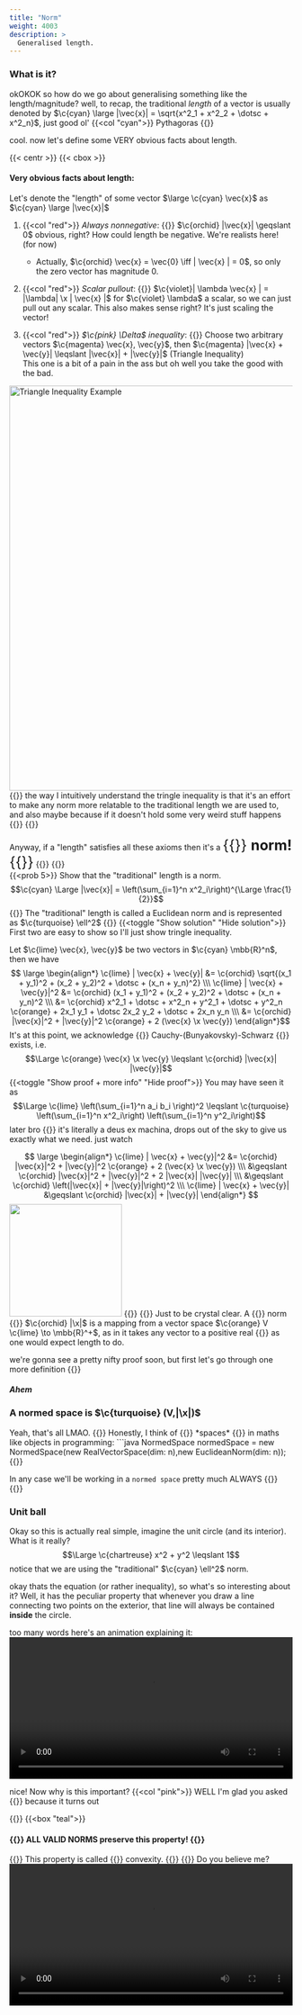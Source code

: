 ```yaml
---
title: "Norm"
weight: 4003
description: >
  Generalised length. 
---
```

<style>
    .inline-header {
        font-size: 1.8em;
        display: inline;
    }
</style>

### What is it?
okOKOK so how do we go about generalising something like the length/magnitude? well, to recap, the traditional *length* of a vector is usually denoted by $\c{cyan} \large |\vec{x}| = \sqrt{x^2_1 + x^2_2 + \dotsc + x^2_n}$, just good ol' {{<col "cyan">}} Pythagoras {{</col>}}  

cool. now let's define some VERY obvious facts about length.

{{< centr >}}
{{< cbox >}}
<h4> Very obvious facts about length: </h4>


Let's denote the "length" of some vector $\large \c{cyan} \vec{x}$ as $\c{cyan} \large |\vec{x}|$  

1. {{<col "red">}} *Always nonnegative*: {{</col>}} $\c{orchid} |\vec{x}| \geqslant 0$
obvious, right? How could length be negative. We're realists here! (for now)
    * Actually, $\c{orchid} \vec{x} = \vec{0} \iff | \vec{x} | = 0$, so only the zero vector has magnitude 0.
2. {{<col "red">}} *Scalar pullout*: {{</col>}} $\c{violet}| \lambda \vec{x} | = |\lambda| \x | \vec{x} |$ for $\c{violet} \lambda$ a scalar, so we can just pull out any scalar. This also makes sense right? It's just scaling the vector!

3. {{<col "red">}} *$\c{pink} \Delta$ inequality*: {{</col>}} Choose two arbitrary vectors $\c{magenta} \vec{x}, \vec{y}$, then $\c{magenta} |\vec{x} + \vec{y}| \leqslant |\vec{x}| + |\vec{y}|$ (Triangle Inequality)   
This one is a bit of a pain in the ass but oh well you take the good with the bad.
<img src="/anim/nmt/ch1/trineq.png" alt="Triangle Inequality Example" width="1280" height="720"> 
{{<tip>}}
the way I intuitively understand the tringle inequality is that it's an effort to make any norm more relatable to the traditional length we are used to, and also maybe because if it doesn't hold some very weird stuff happens {{<kekwait>}}
{{</tip>}}

Anyway, if a "length" satisfies all these axioms then it's a <span class="inline-header">{{<arcol>}} **norm!** {{</arcol>}}</span>
{{</cbox>}}
{{</centr>}}
<br>
{{<prob 5>}}
Show that the "traditional" length is a norm.
$$\c{cyan} \Large |\vec{x}| = \left(\sum_{i=1}^n x^2_i\right)^{\Large \frac{1}{2}}$$
{{<tip>}}
The "traditional" length is called a Euclidean norm and is represented as $\c{turquoise} \ell^2$
{{</tip>}}
{{<toggle "Show solution" "Hide solution">}}
First two are easy to show so I'll just show tringle inequality. 

Let $\c{lime} \vec{x}, \vec{y}$ be two vectors in $\c{cyan} \mbb{R}^n$, then we have
$$
\large \begin{align*}
 \c{lime} | \vec{x} + \vec{y}| &= \c{orchid} \sqrt{(x_1 + y_1)^2 + (x_2 + y_2)^2 + \dotsc + (x_n + y_n)^2} \\\
 \c{lime} | \vec{x} + \vec{y}|^2 &= \c{orchid} (x_1 + y_1)^2 + (x_2 + y_2)^2 + \dotsc + (x_n + y_n)^2 \\\
  &= \c{orchid} x^2_1 + \dotsc + x^2_n + y^2_1 + \dotsc + y^2_n \c{orange} + 2x_1 y_1 + \dotsc 2x_2 y_2 + \dotsc + 2x_n y_n \\\
  &= \c{orchid} |\vec{x}|^2 + |\vec{y}|^2 \c{orange} + 2 (\vec{x} \x \vec{y})
\end{align*}$$
It's at this point, we acknowledge {{<rcol>}} Cauchy-(Bunyakovsky)-Schwarz {{</rcol>}} exists, i.e.
$$\Large \c{orange} \vec{x} \x \vec{y}  \leqslant \c{orchid} |\vec{x}| |\vec{y}|$$
{{<toggle "Show proof + more info" "Hide proof">}}
You may have seen it as
$$\Large \c{lime} \left(\sum_{i=1}^n a_i b_i \right)^2 \leqslant \c{turquoise} \left(\sum_{i=1}^n x^2_i\right) \left(\sum_{i=1}^n y^2_i\right)$$
later bro
{{</toggle>}}
it's literally a deus ex machina, drops out of the sky to give us exactly what we need. just watch

$$
\large \begin{align*}
\c{lime} | \vec{x} + \vec{y}|^2 &= \c{orchid} |\vec{x}|^2 + |\vec{y}|^2 \c{orange} + 2 (\vec{x} \x \vec{y}) \\\
&\geqslant \c{orchid} |\vec{x}|^2 + |\vec{y}|^2 + 2 |\vec{x}| |\vec{y}| \\\
&\geqslant \c{orchid} \left(|\vec{x}| + |\vec{y}|\right)^2 \\\
\c{lime} | \vec{x} + \vec{y}| &\geqslant  \c{orchid} |\vec{x}| + |\vec{y}|
\end{align*}
$$
<img style="width: 200px" src="https://media.tenor.com/9XyRPn8GZr8AAAAC/quod-erat-demonstrandum-unbelievable.gif">
{{</toggle>}}
{{</prob>}}
Just to be crystal clear. A {{<arcol>}} norm {{</arcol>}} $\c{orchid} |\x|$ is a mapping from a vector space $\c{orange} V \c{lime} \to \mbb{R}^+$, as in it takes any vector to a positive real {{<kekw>}} as one would expect length to do.   

we're gonna see a pretty nifty proof soon, but first let's go through one more definition {{<kekwait>}} *<h4> Ahem  </h4>* 

<div id="normnormedspace"> <h3> A normed space is $\c{turquoise} (V,|\x|)$ </h3> </div>
Yeah, that's all LMAO.
{{<tip>}}
Honestly, I think of {{<col "violet">}} *spaces* {{</col>}} in maths like objects in programming:
```java
NormedSpace normedSpace = new NormedSpace(new RealVectorSpace(dim: n),new EuclideanNorm(dim: n));
{{</tip>}}

In any case we'll be working in a `normed space` pretty much ALWAYS {{<kekw>}}
{{<divide>}}
### Unit ball
Okay so this is actually real simple, imagine the unit circle (and its interior). What is it really?
$$\Large \c{chartreuse} x^2 + y^2 \leqslant 1$$
notice that we are using the "traditional" $\c{cyan} \ell^2$ norm.  

okay thats the equation (or rather inequality), so what's so interesting about it? Well, it has the peculiar property that whenever you draw a line connecting two points on the exterior, that line will always be contained **inside** the circle.   

too many words here's an animation explaining it:
<video width=100% controls> <source src="/anim/nmt/ch1/l2convex.mp4" type="video/mp4">

nice! Now why is this important? {{<col "pink">}} WELL I'm glad you asked {{</col>}} because it turns out

{{<centr>}}
{{<box "teal">}}
<h4> {{<rcol>}}  ALL VALID NORMS preserve this property! {{</rcol>}} </h4> 
{{<tip>}}
This property is called {{<arcol>}} convexity. {{</arcol>}}
{{</tip>}}
Do you believe me?   
<video width=100% controls> <source src="/anim/nmt/ch1/Lp.mp4" type="video/mp4">
{{</box>}}
{{</centr>}}

well tbh it doesn't matter if you don't believe me because we're gonna prove it.
$$\Large \c{violet} \mathfrak{B} = \\{\vec{x} \in V \Biggm\vert |\vec{x}| \leqslant 1\\}$$
i.e. the set of all vectors $\c{orchid} \vec{x}$ that have "length" (i should just start using the word norm) $\c{magenta} \leqslant 1$   

What does it mean to represent a line between two vectors? Well, the idea of {{<rcol>}} linear interpolation {{</rcol>}} comes to mind.  

Say we have two vectors $\c{lime} \vec{x},\vec{y} \in \c{violet} \mathfrak{B}$, then the line segment between $\c{lime} \vec{x}$ and $\c{lime} \vec{y}$ can be represented as 
$$\Large \c{yellow} t\vec{x} + (1-t)\vec{y}$$ for $\c{yellow} t \in [0,1]$  

See for yourself! (few very minor design errors in both videos, fix l8er!)
<video width=100% controls> <source src="/anim/nmt/ch1/LpLI.mp4" type="video/mp4">   

With that out of the way, we proceed to do the thing and show that it works. 
What is it that we want to do? 
{{<prob 5>}}
Show that
$$\Large \c{yellow} t\vec{x} + (1-t)\vec{y} \in \c{orchid} \mathfrak{B}$$
for $\c{lime} \vec{x}, \vec{y} \in \c{orchid} \mathfrak{B}$ and $\c{yellow} t \in [0,1]$
{{<tip>}}
Remember that the ONLY criteria to be in $\c{orchid} \mathfrak{B}$ is for the {{<arcol>}} norm {{</arcol>}} $\c{violet} \leqslant 1$!
{{</tip>}}
{{<toggle "Hint" "Hide hint">}}
Use the $\c{pink} \Delta$ {{<col "pink">}} Triangle Inequality! {{</col>}}
Namely, let $\c{orange} \vec{a} := t\vec{x}$ and $\c{orange} \vec{b} := (1-t)\vec{y}$ and use the fact that $$\c{orange} \Large |\vec{a} + \vec{b}| \leqslant |\vec{a}| + |\vec{b}|$$
{{</toggle>}}
{{<toggle "Solution" "Hide solution">}}
Using the hint above, we note that
$$\large \begin{align*}
\c{orange}  |\vec{a} + \vec{b}| &\leqslant \c{orange}  |\vec{a}| + |\vec{b}| \\\
\c{yellow}  |t\vec{x} + (1-t)\vec{y}| &\leqslant \c{yellow} |t\vec{x}| + |(1-t)\vec{y}| \\\
&= \c{yellow} t|\vec{x}| + (1-t)|\vec{y}| \normalsize\tu{&nbsp;&nbsp;&nbsp;(Using scalar pullout)} \large \\\
&\leqslant \c{lime} t \x 1 + (1-t) \x 1  \normalsize\tu{&nbsp;&nbsp;&nbsp;(Using properties of } \c{orchid} \mathfrak{B} \c{lime} \tu{)}\large\\\
&= \c{cyan} 1
\end{align*}$$
{{</toggle>}}
Remember, wherever we see a $\c{cyan} ||$, that's {{<arcol>}} norm {{</arcol>}} and so our "norm" axioms apply!  
{{</prob>}}

ok, so what? We showed that if a map $\c{pink} ||: V \to \mbb{R}^+$ satisfies the three {{<arcol>}} norm {{</arcol>}} axioms, its unit ball is **convex**. Here's the slick thing: It also holds the *other* way.
{{<centr>}}
{{<box "pink">}}
*Lemma 69.* If a map $\c{pink} ||: V \to \mbb{R}^+$ satisfies the first two {{<arcol>}} norm {{</arcol>}} axioms **AND** its unit ball is **convex**, then it satisfies the triangle inequality and is a norm!  

okay let's get into it. Let's take two arbitrary **non-zero** vectors $\c{lime} \vec{x},\vec{y} \in V$ and consider THIS:  
$$\Large \c{#F49EC4} \begin{align*}
\vec{U}_x &= \f{\vec{x}}{|\vec{x}|}  \\\
\vec{U}_y &= \f{\vec{y}}{|\vec{y}|} 
\end{align*}$$
Exactly what you're thinking, they are **unit vectors**.
Here's a quickie: 
{{< prob 2>}}
Prove that $\c{#F49EC4} |\vec{U}_x| = 1$ and $\c{#F49EC4} |\vec{U}_y| = 1$
{{<toggle "Hint" "Hide hint">}}
Use scalar pullout!
{{</toggle>}}
{{</prob>}}
Anyway, since they are unit vectors, that means they are in $\c{orchid} \mathfrak{B}$.  
That's what we like to see, so now let's try and wrestle it into the $\c{pink} \Delta$ inequality. 
imo this part is a little bit of an asspull but it works:  

Let's use convexity with $\c{#F49EC4} \vec{U}_x$ and $\c{#F49EC4} \vec{U}_y$ as follows:
$$\large \begin{align*}
\c{yellow} t\c{#F49EC4} \vec{U}_x + \c{yellow} (1-t)\c{#F49EC4} \vec{U}_y &\in \c{orchid} \mathfrak{B} \\\
\c{yellow} t\c{#F49EC4} \f{\vec{x}}{|\vec{x}|} + \c{yellow} (1-t)\c{#F49EC4} \f{\vec{y}}{|\vec{y}|} &\in \c{orchid} \mathfrak{B}&nbsp;&nbsp;&nbsp;\c{white}\tu{ (1)}
\end{align*}
$$
with some specially chosen $\c{yellow} t$. Well, if we can wrestle it into this form:
$$\large \begin{align*}
\to \c{orchid} \f{\vec{x} + \vec{y}}{|\vec{x}| + |\vec{y}|} \in \mathfrak{B}&nbsp;&nbsp;&nbsp;&nbsp;&nbsp;&nbsp;&nbsp;&nbsp;&nbsp;&nbsp;&nbsp;&nbsp;\c{white}\tu{ (2)}
\end{align*}
$$
Then we'll have it! (If it's not clear yet, don't worry. All you need to do is trust me.)
So if we equate $(1)$ and $(2)$ together and solve for $\c{yellow} t$, we get:
$$\large \begin{align*}
\c{yellow} t\c{#F49EC4} \f{\vec{x}}{|\vec{x}|} + \c{yellow} (1-t)\c{#F49EC4} \f{\vec{y}}{|\vec{y}|} &= \c{orchid} \f{\vec{x} + \vec{y}}{|\vec{x}| + |\vec{y}|} \\\
\c{yellow} t &= \c{yellow} \f{|\vec{x}|}{|\vec{x}| + |\vec{y}|}
\end{align*}$$
This is looking promising! That value of $\c{yellow} t \in [0,1]$ and plugging it in does indeed get us to the holy land.  
Well, we did it boyo.  

$$\Large \begin{align*}
\c{orchid} \f{\vec{x} + \vec{y}}{|\vec{x}| + |\vec{y}|} &\c{orchid} \in \mathfrak{B} \implies \\\\[3ex]
\c{orchid} \left|\f{\vec{x} + \vec{y}}{|\vec{x}| + |\vec{y}|}\right| &\c{cyan} \leqslant 1 \implies \\\\[3ex]
\c{orchid} \f{|\vec{x} + \vec{y}|}{|\vec{x}| + |\vec{y}|} &\c{cyan} \leqslant 1 \implies
\end{align*}
$$
$$\Large \c{red} \boxed{\c{orchid} \|\vec{x} + \vec{y}\| \c{orchid} \leqslant \|\vec{x}\| + \|\vec{y}\|}$$
{{</box>}}
{{</centr>}}
{{<divide>}}

### Problems
{{<prob 1>}}
1. Let's define a new notion of length for some vector $\c{cyan} \vec{v} \in \mbb{R}^n$, namely
$$\Large \c{cyan} |\vec{v}| = \sum_{i=1}^n v_i$$
Show that this is **not** a norm.
{{</prob>}}
<br>
{{<prob 2>}}
2. Ok cool, let's try
$$\Large \c{cyan} |\vec{v}| = \sum_{i=1}^n |v_i|$$
Show that this **is** a norm.
{{</prob>}}
<br>
{{<prob 7 "norm3a">}}
3a. Given a sequence of $\c{orange} n$ reals $\c{pink} x_1,x_2,\dotsc,x_n$, show that $$\large \c{lime} \left(\sum_{i=1}^n |x_i|^m\right)^{\large \frac{1}{m}} \to \max(|x_1|,|x_2|,\dotsc,|x_n|) \tu{ as } \c{orange} m \to \infty$$  
{{<toggle "Hint 1" "Hide hint">}}
Try bounding it from above and below, then use the {{<col "cyan">}} Squeeze/Sandwich Theorem {{</col>}}
{{</toggle>}}
{{<toggle "Hint 2" "Hide hint">}}
Let $\c{cyan} \mathcal{M} = \max(|x_1|,|x_2|,\dotsc,|x_n|)$, then the lower bound can simply be
$$\large \c{cyan} \mathcal{M} \leqslant \c{lime} \left(\sum_{i=1}^n |x_i|^m\right)^{\large \frac{1}{m}}$$ 
since $\c{cyan} \mathcal{M}$ is clearly in the sum and the sum contains *nonnegative* reals only.  
{{</toggle>}}
{{<toggle "Hint 3" "Hide hint">}}
The upper bound isn't too much worse. Consider the following sum:
$$\large \c{chartreuse} \left(\sum_{i=1}^n \mathcal{M}^m\right)^{\large \frac{1}{m}}$$
Then it's clear that
$$
\large \begin{align*}
\c{lime} \left(\sum_{i=1}^n \|x\_i\|^m\right)^{\large \frac{1}{m}} &\leqslant \c{chartreuse} \left(\sum_{i=1}^n \mathcal{M}^m\right)^{\large \frac{1}{m}} \\\
&= \c{chartreuse} \left(n\mathcal{M}^m\right)^{\large \frac{1}{m}} \\\
&= \c{chartreuse} n^{\large \frac{1}{m}} \mathcal{M}
\end{align*}$$ 
and as $\c{orange} m \to \infty$, we have $\c{chartreuse} n^{\large \frac{1}{m}} \to 1$, since $\c{lime} n$ is constant (in the $\c{orange} m$-world).
{{</toggle>}}
{{</prob>}}
<br>
{{<prob 3 "norm3b">}}
{{<tip "warn">}}
{{<col "red">}} Problem 3a {{</col>}} must be done first!
{{</tip>}}
3b. Let's define the following as a candidate norm for some vector $\c{cyan} x \in \mbb{R}^n$:
$$\Large \c{cyan} |\vec{x}| = \c{lime} \lim_{m \to \infty} \left(\sum_{i=1}^n |x_i|^m\right)^{\large \frac{1}{m}}$$
&emsp;&nbsp;&nbsp;&nbsp;Show that this **is** a norm.
{{</prob>}}